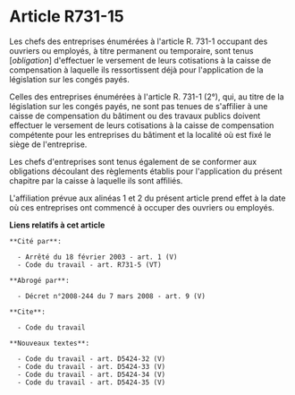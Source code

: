 # Article R731-15

Les chefs des entreprises énumérées à l'article R. 731-1 occupant des ouvriers ou employés, à titre permanent ou temporaire,
sont tenus [*obligation*] d'effectuer le versement de leurs cotisations à la caisse de compensation à laquelle ils
ressortissent déjà pour l'application de la législation sur les congés payés.

Celles des entreprises énumérées à l'article R. 731-1 (2°), qui, au titre de la législation sur les congés payés, ne sont pas
tenues de s'affilier à une caisse de compensation du bâtiment ou des travaux publics doivent effectuer le versement de leurs
cotisations à la caisse de compensation compétente pour les entreprises du bâtiment et la localité où est fixé le siège de
l'entreprise.

Les chefs d'entreprises sont tenus également de se conformer aux obligations découlant des règlements établis pour
l'application du présent chapitre par la caisse à laquelle ils sont affiliés.

L'affiliation prévue aux alinéas 1 et 2 du présent article prend effet à la date où ces entreprises ont commencé à occuper
des ouvriers ou employés.

**Liens relatifs à cet article**

	**Cité par**:

	  - Arrêté du 18 février 2003 - art. 1 (V)
	  - Code du travail - art. R731-5 (VT)

	**Abrogé par**:

	  - Décret n°2008-244 du 7 mars 2008 - art. 9 (V)

	**Cite**:

	  - Code du travail

	**Nouveaux textes**:

	  - Code du travail - art. D5424-32 (V)
	  - Code du travail - art. D5424-33 (V)
	  - Code du travail - art. D5424-34 (V)
	  - Code du travail - art. D5424-35 (V)
